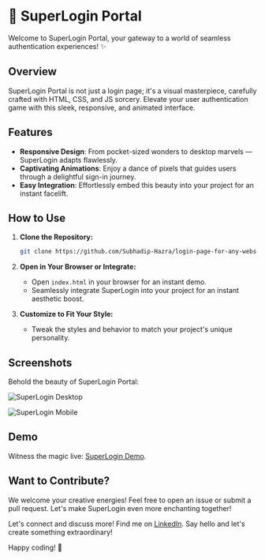 # 🚀 SuperLogin Portal

Welcome to SuperLogin Portal, your gateway to a world of seamless authentication experiences! ✨

## Overview

SuperLogin Portal is not just a login page; it's a visual masterpiece, carefully crafted with HTML, CSS, and JS sorcery. Elevate your user authentication game with this sleek, responsive, and animated interface.

## Features

- **Responsive Design**: From pocket-sized wonders to desktop marvels — SuperLogin adapts flawlessly.
- **Captivating Animations**: Enjoy a dance of pixels that guides users through a delightful sign-in journey.
- **Easy Integration**: Effortlessly embed this beauty into your project for an instant facelift.

## How to Use

1. **Clone the Repository:**
   ```bash
   git clone https://github.com/Subhadip-Hazra/login-page-for-any-website.git
   ```

2. **Open in Your Browser or Integrate:**
   - Open `index.html` in your browser for an instant demo.
   - Seamlessly integrate SuperLogin into your project for an instant aesthetic boost.

3. **Customize to Fit Your Style:**
   - Tweak the styles and behavior to match your project's unique personality.

## Screenshots

Behold the beauty of SuperLogin Portal:

![SuperLogin Desktop](https://github.com/Subhadip-Hazra/login-page-for-any-website/blob/main/Screenshot%20(2488).png)

![SuperLogin Mobile](https://github.com/Subhadip-Hazra/login-page-for-any-website/blob/main/Screenshot%20(2489).png)

## Demo

Witness the magic live: [SuperLogin Demo](https://your-demo-link.com).

## Want to Contribute?

We welcome your creative energies! Feel free to open an issue or submit a pull request. Let's make SuperLogin even more enchanting together!

Let's connect and discuss more! Find me on [LinkedIn](https://www.linkedin.com/in/subhadiphazra). Say hello and let's create something extraordinary!

Happy coding! 🚀
```
